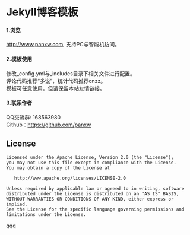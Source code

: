 Jekyll博客模板
================

#### 1.浏览
http://www.panxw.com, 支持PC与智能机访问。  

#### 2.模板使用
修改_config.yml与_includes目录下相关文件进行配置。  
评论代码推荐“多说”，统计代码推荐cnzz。  
模板可任意使用，但请保留本站友情链接。  

#### 3.联系作者
QQ交流群: 168563980  
Github：https://github.com/panxw  


## License

    Licensed under the Apache License, Version 2.0 (the "License");
    you may not use this file except in compliance with the License.
    You may obtain a copy of the License at

       http://www.apache.org/licenses/LICENSE-2.0

    Unless required by applicable law or agreed to in writing, software
    distributed under the License is distributed on an "AS IS" BASIS,
    WITHOUT WARRANTIES OR CONDITIONS OF ANY KIND, either express or implied.
    See the License for the specific language governing permissions and
    limitations under the License.

qqq